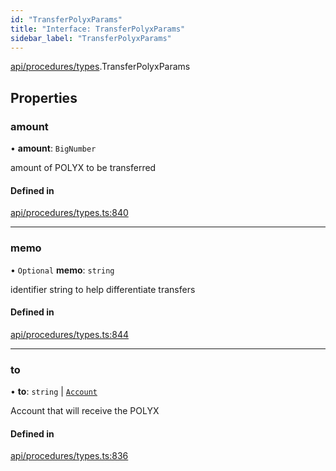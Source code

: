 ```yaml
---
id: "TransferPolyxParams"
title: "Interface: TransferPolyxParams"
sidebar_label: "TransferPolyxParams"
---
```


[api/procedures/types](../../../../../modules/API/Procedures/Types/Types.md).TransferPolyxParams

## Properties

### amount

• **amount**: `BigNumber`

amount of POLYX to be transferred

#### Defined in

[api/procedures/types.ts:840](https://github.com/PolymeshAssociation/polymesh-sdk/blob/654b99c8d/src/api/procedures/types.ts#L840)

___

### memo

• `Optional` **memo**: `string`

identifier string to help differentiate transfers

#### Defined in

[api/procedures/types.ts:844](https://github.com/PolymeshAssociation/polymesh-sdk/blob/654b99c8d/src/api/procedures/types.ts#L844)

___

### to

• **to**: `string` \| [`Account`](../../../../../classes/API/Entities/Account/Account.md)

Account that will receive the POLYX

#### Defined in

[api/procedures/types.ts:836](https://github.com/PolymeshAssociation/polymesh-sdk/blob/654b99c8d/src/api/procedures/types.ts#L836)
